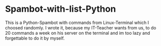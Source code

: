 # Spambot-with-list-Python
This is a Python-Spambot with commands from Linux-Terminal which I choosed randomly. I wrote it, because my IT-Teacher wants from us, to do 20 commands a week on his server on the terminal and im too lazy and forgettable to do it by myself.
